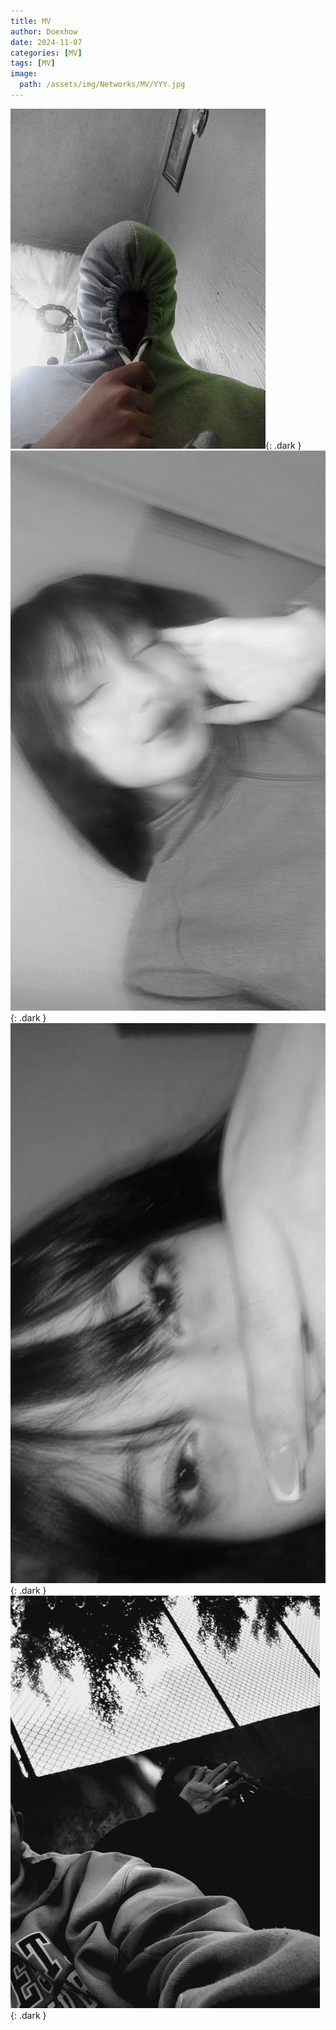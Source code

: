 ```yaml
---
title: MV
author: Doexhow
date: 2024-11-07
categories: [MV]
tags: [MV]
image: 
  path: /assets/img/Networks/MV/YYY.jpg
---
```


![Dark mode only](/assets/img/Networks/MV/EDD.jpg){: .dark }
![Dark mode only](/assets/img/Networks/MV/YYY.jpg){: .dark }
![Dark mode only](/assets/img/Networks/MV/YY.jpg){: .dark }
![Dark mode only](/assets/img/Networks/MV/DV.jpg){: .dark }